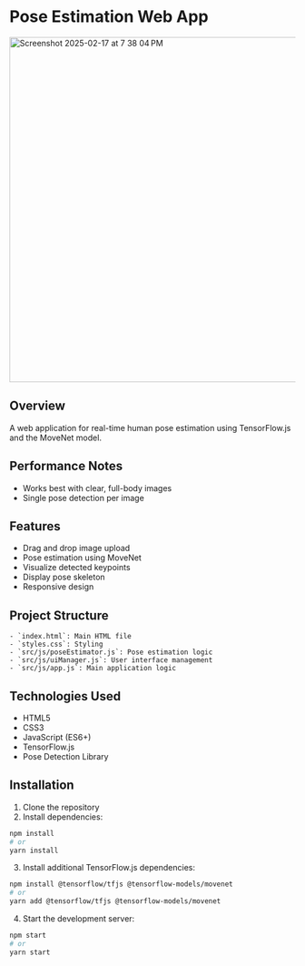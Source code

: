 # Pose Estimation Web App

<img width="607" alt="Screenshot 2025-02-17 at 7 38 04 PM" src="https://github.com/user-attachments/assets/08902fd6-fae2-450e-bff3-01c628264efc" />

## Overview
A web application for real-time human pose estimation using TensorFlow.js and the MoveNet model.

## Performance Notes
- Works best with clear, full-body images
- Single pose detection per image
  
## Features
- Drag and drop image upload
- Pose estimation using MoveNet
- Visualize detected keypoints
- Display pose skeleton
- Responsive design

## Project Structure
```
- `index.html`: Main HTML file
- `styles.css`: Styling
- `src/js/poseEstimator.js`: Pose estimation logic
- `src/js/uiManager.js`: User interface management
- `src/js/app.js`: Main application logic
```

## Technologies Used
- HTML5
- CSS3
- JavaScript (ES6+)
- TensorFlow.js
- Pose Detection Library


## Installation

1. Clone the repository
2. Install dependencies:
```bash
npm install
# or
yarn install
```

3. Install additional TensorFlow.js dependencies:
```bash
npm install @tensorflow/tfjs @tensorflow-models/movenet
# or
yarn add @tensorflow/tfjs @tensorflow-models/movenet
```

4. Start the development server:
```bash
npm start
# or
yarn start
```
